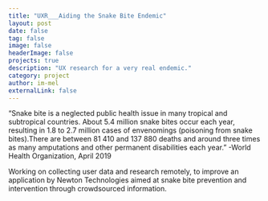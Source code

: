 ```yaml
---
title: "UXR___Aiding the Snake Bite Endemic"
layout: post
date: false
tag: false
image: false
headerImage: false
projects: true
description: "UX research for a very real endemic."
category: project
author: im-mel
externalLink: false
---
```


“Snake bite is a neglected public health issue in many tropical and subtropical countries. About 5.4 million snake bites occur each year, resulting in 1.8 to 2.7 million cases of envenomings (poisoning from snake bites).There are between 81 410 and 137 880 deaths and around three times as many amputations and other permanent disabilities each year.” 
-World Health Organization, April 2019

Working on collecting user data and research remotely, to improve an application by Newton Technologies aimed at snake bite prevention and intervention through crowdsourced information.
